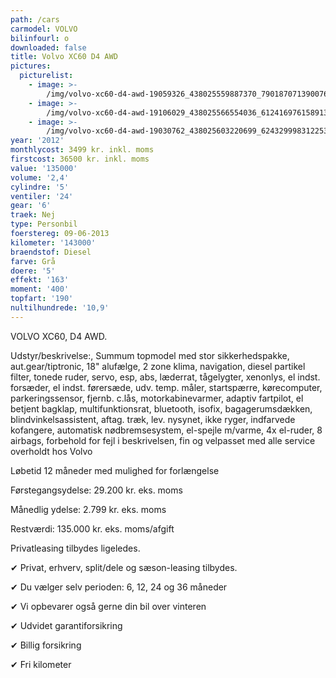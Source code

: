 ```yaml
---
path: /cars
carmodel: VOLVO
bilinfourl: o
downloaded: false
title: Volvo XC60 D4 AWD
pictures:
  picturelist:
    - image: >-
        /img/volvo-xc60-d4-awd-19059326_438025559887370_7901870713900760804_n.jpg
    - image: >-
        /img/volvo-xc60-d4-awd-19106029_438025566554036_6124169761589138333_n.jpg
    - image: >-
        /img/volvo-xc60-d4-awd-19030762_438025603220699_6243299983122537764_n.jpg
year: '2012'
monthlycost: 3499 kr. inkl. moms
firstcost: 36500 kr. inkl. moms
value: '135000'
volume: '2,4'
cylindre: '5'
ventiler: '24'
gear: '6'
traek: Nej
type: Personbil
foerstereg: 09-06-2013
kilometer: '143000'
braendstof: Diesel
farve: Grå
doere: '5'
effekt: '163'
moment: '400'
topfart: '190'
nultilhundrede: '10,9'
---
```

VOLVO XC60, D4 AWD. 

Udstyr/beskrivelse:, Summum topmodel med stor sikkerhedspakke, aut.gear/tiptronic, 18" alufælge, 2 zone klima, navigation, diesel partikel filter, tonede ruder, servo, esp, abs, læderrat, tågelygter, xenonlys, el indst. forsæder, el indst. førersæde, udv. temp. måler, startspærre, kørecomputer, parkeringssensor, fjernb. c.lås, motorkabinevarmer, adaptiv fartpilot, el betjent bagklap, multifunktionsrat, bluetooth, isofix, bagagerumsdækken, blindvinkelsassistent, aftag. træk, lev. nysynet, ikke ryger, indfarvede kofangere, automatisk nødbremsesystem, el-spejle m/varme, 4x el-ruder, 8 airbags, forbehold for fejl i beskrivelsen, fin og velpasset med alle service overholdt hos Volvo

Løbetid 12 måneder med mulighed for forlængelse 

Førstegangsydelse: 29.200 kr. eks. moms 

Månedlig ydelse: 2.799 kr. eks. moms

Restværdi: 135.000 kr. eks. moms/afgift

Privatleasing tilbydes ligeledes.

✔ Privat, erhverv, split/dele og sæson-leasing tilbydes. 

✔ Du vælger selv perioden: 6, 12, 24 og 36 måneder

✔ Vi opbevarer også gerne din bil over vinteren 

✔ Udvidet garantiforsikring   

✔ Billig forsikring 

✔ Fri kilometer
